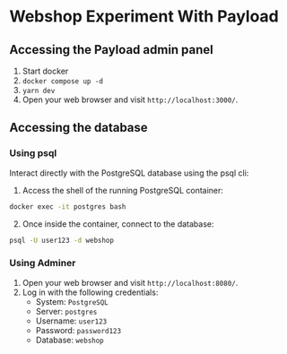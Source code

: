 # Webshop Experiment With Payload

## Accessing the Payload admin panel

1. Start docker
1. `docker compose up -d`
1. `yarn dev`
1. Open your web browser and visit `http://localhost:3000/`.

## Accessing the database

### Using psql

Interact directly with the PostgreSQL database using the psql cli:

1. Access the shell of the running PostgreSQL container:
  ```bash
  docker exec -it postgres bash
  ```
2. Once inside the container, connect to the database:
```bash
psql -U user123 -d webshop
```

### Using Adminer

1. Open your web browser and visit `http://localhost:8080/`.
2. Log in with the following credentials:
    - System: `PostgreSQL`
    - Server: `postgres` 
    - Username: `user123`
    - Password: `password123`
    - Database: `webshop`
